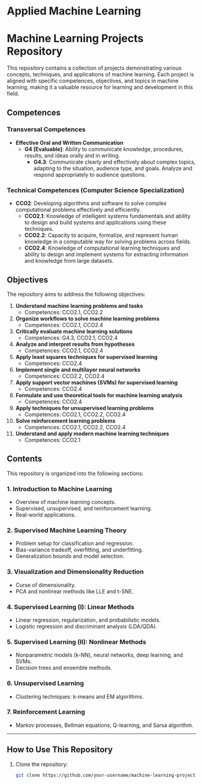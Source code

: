 # Applied Machine Learning
# Machine Learning Projects Repository

This repository contains a collection of projects demonstrating various concepts, techniques, and applications of machine learning. Each project is aligned with specific competences, objectives, and topics in machine learning, making it a valuable resource for learning and development in this field.

## Competences

### Transversal Competences
- **Effective Oral and Written Communication**  
  - **G4 [Evaluable]**: Ability to communicate knowledge, procedures, results, and ideas orally and in writing.  
    - **G4.3**: Communicate clearly and effectively about complex topics, adapting to the situation, audience type, and goals. Analyze and respond appropriately to audience questions.

### Technical Competences (Computer Science Specialization)
- **CCO2**: Developing algorithms and software to solve complex computational problems effectively and efficiently.  
  - **CCO2.1**: Knowledge of intelligent systems fundamentals and ability to design and build systems and applications using these techniques.  
  - **CCO2.2**: Capacity to acquire, formalize, and represent human knowledge in a computable way for solving problems across fields.  
  - **CCO2.4**: Knowledge of computational learning techniques and ability to design and implement systems for extracting information and knowledge from large datasets.

## Objectives
The repository aims to address the following objectives:
1. **Understand machine learning problems and tasks**  
   - Competences: CCO2.1, CCO2.2  
2. **Organize workflows to solve machine learning problems**  
   - Competences: CCO2.1, CCO2.4  
3. **Critically evaluate machine learning solutions**  
   - Competences: G4.3, CCO2.1, CCO2.4  
4. **Analyze and interpret results from hypotheses**  
   - Competences: CCO2.1, CCO2.4  
5. **Apply least squares techniques for supervised learning**  
   - Competences: CCO2.4  
6. **Implement single and multilayer neural networks**  
   - Competences: CCO2.2, CCO2.4  
7. **Apply support vector machines (SVMs) for supervised learning**  
   - Competences: CCO2.4  
8. **Formulate and use theoretical tools for machine learning analysis**  
   - Competences: CCO2.4  
9. **Apply techniques for unsupervised learning problems**  
   - Competences: CCO2.1, CCO2.2, CCO2.4  
10. **Solve reinforcement learning problems**  
    - Competences: CCO2.1, CCO2.2, CCO2.4  
11. **Understand and apply modern machine learning techniques**  
    - Competences: CCO2.1  

## Contents
This repository is organized into the following sections:

### 1. **Introduction to Machine Learning**
- Overview of machine learning concepts.
- Supervised, unsupervised, and reinforcement learning.
- Real-world applications.

### 2. **Supervised Machine Learning Theory**
- Problem setup for classification and regression.
- Bias-variance tradeoff, overfitting, and underfitting.
- Generalization bounds and model selection.

### 3. **Visualization and Dimensionality Reduction**
- Curse of dimensionality.
- PCA and nonlinear methods like LLE and t-SNE.

### 4. **Supervised Learning (I): Linear Methods**
- Linear regression, regularization, and probabilistic models.
- Logistic regression and discriminant analysis (LDA/QDA).

### 5. **Supervised Learning (II): Nonlinear Methods**
- Nonparametric models (k-NN), neural networks, deep learning, and SVMs.
- Decision trees and ensemble methods.

### 6. **Unsupervised Learning**
- Clustering techniques: k-means and EM algorithms.

### 7. **Reinforcement Learning**
- Markov processes, Bellman equations, Q-learning, and Sarsa algorithm.

---

## How to Use This Repository
1. Clone the repository:
   ```bash
   git clone https://github.com/your-username/machine-learning-projects.git
